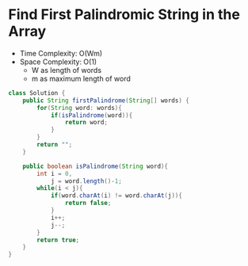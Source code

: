 # Find First Palindromic String in the Array

- Time Complexity: O(Wm)
- Space Complexity: O(1)
  - W as length of words
  - m as maximum length of word

```java
class Solution {
    public String firstPalindrome(String[] words) {
        for(String word: words){
            if(isPalindrome(word)){
                return word;
            }
        }
        return "";
    }

    public boolean isPalindrome(String word){
        int i = 0,
            j = word.length()-1;
        while(i < j){
            if(word.charAt(i) != word.charAt(j)){
                return false;
            }
            i++;
            j--;
        }
        return true;
    }
}
```
